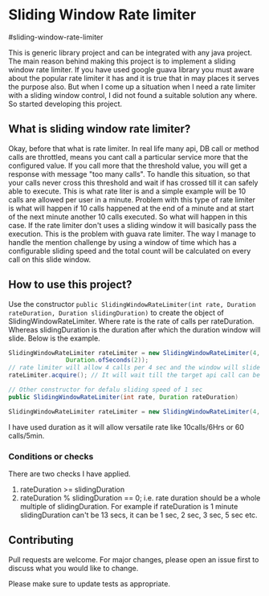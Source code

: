 # Sliding Window Rate limiter
\#sliding-window-rate-limiter

This is generic library project and can be integrated with any java project. The main reason behind making this project is to implement a sliding window rate limiter. If you have used google guava library you must aware about the popular rate limiter it has and it is true that in may places it serves the purpose also. But when I come up a situation when I need a rate limiter with a sliding window control, I did not found a suitable solution any where. So started developing this project.

## What is sliding window rate limiter?
Okay, before that what is rate limiter. In real life many api, DB call or method calls are throttled, means you cant call a particular service more that the configured value. If you call more that the threshold value, you will get a response with message "too many calls". To handle this situation, so that your calls never cross this threshold and wait if has crossed till it can safely able to execute. This is what rate liter is and a simple example will be 10 calls are allowed per user in a minute. Problem with this type of rate limiter is what will happen if 10 calls happened at the end of a minute and at start of the next minute another 10 calls executed. So what will happen in this case. If the rate limiter don't uses a sliding window it will basically pass the execution. This is the problem with guava rate limiter. 
The way I manage to handle the mention challenge by using a window of time which has a configurable sliding speed and the total count will be calculated on every call on this slide window. 

## How to use this project?

Use the constructor `public SlidingWindowRateLimiter(int rate, Duration rateDuration, Duration slidingDuration)` to create the object of SlidingWindowRateLimiter. Where rate is the rate of calls per rateDuration. Whereas slidingDuration is the duration after which the duration window will slide. Below is the example.

```java
SlidingWindowRateLimiter rateLimiter = new SlidingWindowRateLimiter(4, Duration.ofSeconds(4),
                Duration.ofSeconds(2));
// rate limiter will allow 4 calls per 4 sec and the window will slide after every 2 secs. 
rateLimiter.acquire(); // It will wait till the target api call can be possible. (blocking call)
```

```java
// Other constructor for defalu sliding speed of 1 sec
public SlidingWindowRateLimiter(int rate, Duration rateDuration)

SlidingWindowRateLimiter rateLimiter = new SlidingWindowRateLimiter(4, Duration.ofSeconds(4));
```
I have used duration as it will allow versatile rate like 10calls/6Hrs or 60 calls/5min.

### Conditions or checks
There are two checks I have applied.
1. rateDuration >= slidingDuration
2. rateDuration % slidingDuration == 0; i.e. rate duration should be a whole multiple of slidingDuration. For example if rateDuration is 1 minute slidingDuration can't be 13 secs, it can be 1 sec, 2 sec, 3 sec, 5 sec etc.


## Contributing
Pull requests are welcome. For major changes, please open an issue first to discuss what you would like to change.

Please make sure to update tests as appropriate.
